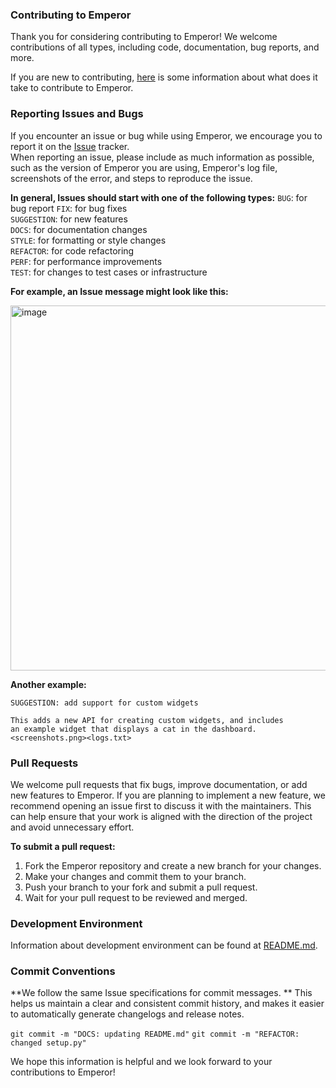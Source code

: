 ### Contributing to Emperor
Thank you for considering contributing to Emperor! We welcome contributions of all types, including code, documentation, bug reports, and more.

If you are new to contributing, [here](https://github.com/UOW-Computing/Emperor/discussions/27#discussion-4738030) is some information about what does it take to contribute to Emperor.

### Reporting Issues and Bugs
If you encounter an issue or bug while using Emperor, we encourage you to report it on the [Issue](https://github.com/UOW-Computing/Emperor/issues) tracker.  
When reporting an issue, please include as much information as possible, such as the version of Emperor you are using, Emperor's log file, screenshots of the error, and steps to reproduce the issue.

**In general, Issues  should start with one of the following types:**
`BUG`: for bug report
`FIX`: for bug fixes  
`SUGGESTION`: for new features  
`DOCS`: for documentation changes  
`STYLE`: for formatting or style changes  
`REFACTOR`: for code refactoring  
`PERF`: for performance improvements  
`TEST`: for changes to test cases or infrastructure  

**For example, an Issue message might look like this:**

<img width="584" alt="image" src="https://user-images.githubusercontent.com/20073002/211244275-6f9302c5-634d-4b2d-ab00-10f83ebb5da0.png">
<br>


**Another example:**
```
SUGGESTION: add support for custom widgets

This adds a new API for creating custom widgets, and includes
an example widget that displays a cat in the dashboard.
<screenshots.png><logs.txt>
```

### Pull Requests
We welcome pull requests that fix bugs, improve documentation, or add new features to Emperor. If you are planning to implement a new feature, we recommend opening an issue first to discuss it with the maintainers. This can help ensure that your work is aligned with the direction of the project and avoid unnecessary effort.

**To submit a pull request:**

1. Fork the Emperor repository and create a new branch for your changes.
2. Make your changes and commit them to your branch.
3. Push your branch to your fork and submit a pull request.
4. Wait for your pull request to be reviewed and merged.

### Development Environment
Information about development environment can be found at [README.md](https://github.com/UOW-Computing/Emperor/blob/master/README.md). 

### Commit Conventions
**We follow the same Issue specifications for commit messages. ** 
This helps us maintain a clear and consistent commit history, and makes it easier to automatically generate changelogs and release notes.  

`git commit -m "DOCS: updating README.md"`
`git commit -m "REFACTOR:  changed setup.py"`


We hope this information is helpful and we look forward to your contributions to Emperor!
